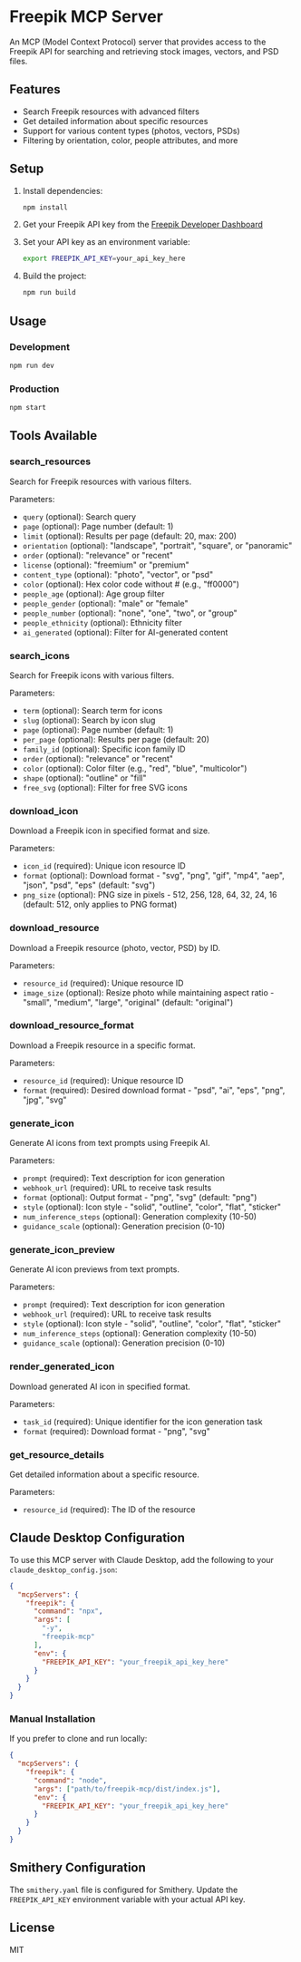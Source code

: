 # Freepik MCP Server

An MCP (Model Context Protocol) server that provides access to the Freepik API for searching and retrieving stock images, vectors, and PSD files.

## Features

- Search Freepik resources with advanced filters
- Get detailed information about specific resources
- Support for various content types (photos, vectors, PSDs)
- Filtering by orientation, color, people attributes, and more

## Setup

1. Install dependencies:
   ```bash
   npm install
   ```

2. Get your Freepik API key from the [Freepik Developer Dashboard](https://www.freepik.com/developers)

3. Set your API key as an environment variable:
   ```bash
   export FREEPIK_API_KEY=your_api_key_here
   ```

4. Build the project:
   ```bash
   npm run build
   ```

## Usage

### Development
```bash
npm run dev
```

### Production
```bash
npm start
```

## Tools Available

### search_resources
Search for Freepik resources with various filters.

Parameters:
- `query` (optional): Search query
- `page` (optional): Page number (default: 1)
- `limit` (optional): Results per page (default: 20, max: 200)
- `orientation` (optional): "landscape", "portrait", "square", or "panoramic"
- `order` (optional): "relevance" or "recent"
- `license` (optional): "freemium" or "premium"
- `content_type` (optional): "photo", "vector", or "psd"
- `color` (optional): Hex color code without # (e.g., "ff0000")
- `people_age` (optional): Age group filter
- `people_gender` (optional): "male" or "female"
- `people_number` (optional): "none", "one", "two", or "group"
- `people_ethnicity` (optional): Ethnicity filter
- `ai_generated` (optional): Filter for AI-generated content

### search_icons
Search for Freepik icons with various filters.

Parameters:
- `term` (optional): Search term for icons
- `slug` (optional): Search by icon slug
- `page` (optional): Page number (default: 1)
- `per_page` (optional): Results per page (default: 20)
- `family_id` (optional): Specific icon family ID
- `order` (optional): "relevance" or "recent"
- `color` (optional): Color filter (e.g., "red", "blue", "multicolor")
- `shape` (optional): "outline" or "fill"
- `free_svg` (optional): Filter for free SVG icons

### download_icon
Download a Freepik icon in specified format and size.

Parameters:
- `icon_id` (required): Unique icon resource ID
- `format` (optional): Download format - "svg", "png", "gif", "mp4", "aep", "json", "psd", "eps" (default: "svg")
- `png_size` (optional): PNG size in pixels - 512, 256, 128, 64, 32, 24, 16 (default: 512, only applies to PNG format)

### download_resource
Download a Freepik resource (photo, vector, PSD) by ID.

Parameters:
- `resource_id` (required): Unique resource ID
- `image_size` (optional): Resize photo while maintaining aspect ratio - "small", "medium", "large", "original" (default: "original")

### download_resource_format
Download a Freepik resource in a specific format.

Parameters:
- `resource_id` (required): Unique resource ID
- `format` (required): Desired download format - "psd", "ai", "eps", "png", "jpg", "svg"

### generate_icon
Generate AI icons from text prompts using Freepik AI.

Parameters:
- `prompt` (required): Text description for icon generation
- `webhook_url` (required): URL to receive task results
- `format` (optional): Output format - "png", "svg" (default: "png")
- `style` (optional): Icon style - "solid", "outline", "color", "flat", "sticker"
- `num_inference_steps` (optional): Generation complexity (10-50)
- `guidance_scale` (optional): Generation precision (0-10)

### generate_icon_preview
Generate AI icon previews from text prompts.

Parameters:
- `prompt` (required): Text description for icon generation
- `webhook_url` (required): URL to receive task results
- `style` (optional): Icon style - "solid", "outline", "color", "flat", "sticker"
- `num_inference_steps` (optional): Generation complexity (10-50)
- `guidance_scale` (optional): Generation precision (0-10)

### render_generated_icon
Download generated AI icon in specified format.

Parameters:
- `task_id` (required): Unique identifier for the icon generation task
- `format` (required): Download format - "png", "svg"

### get_resource_details
Get detailed information about a specific resource.

Parameters:
- `resource_id` (required): The ID of the resource

## Claude Desktop Configuration

To use this MCP server with Claude Desktop, add the following to your `claude_desktop_config.json`:

```json
{
  "mcpServers": {
    "freepik": {
      "command": "npx",
      "args": [
        "-y",
        "freepik-mcp"
      ],
      "env": {
        "FREEPIK_API_KEY": "your_freepik_api_key_here"
      }
    }
  }
}
```

### Manual Installation

If you prefer to clone and run locally:

```json
{
  "mcpServers": {
    "freepik": {
      "command": "node",
      "args": ["path/to/freepik-mcp/dist/index.js"],
      "env": {
        "FREEPIK_API_KEY": "your_freepik_api_key_here"
      }
    }
  }
}
```

## Smithery Configuration

The `smithery.yaml` file is configured for Smithery. Update the `FREEPIK_API_KEY` environment variable with your actual API key.

## License

MIT